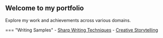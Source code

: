 ## Welcome to my portfolio

Explore my work and achievements across various domains. 

=== "Writing Samples"
    - [Sharp Writing Techniques](writing-samples/sharp.md)
    - [Creative Storytelling](writing-samples/creative.md)